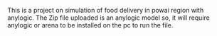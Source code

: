 This is a project on simulation of food delivery in powai region with anylogic. The Zip file uploaded is an anylogic model so, it will require anylogic or arena to be installed on the pc to run the file.
